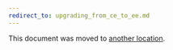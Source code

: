 ```yaml
---
redirect_to: upgrading_from_ce_to_ee.md
---
```


This document was moved to [another location](upgrading_from_ce_to_ee.md).

